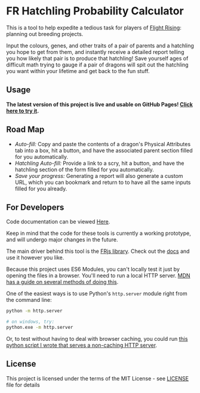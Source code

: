 # FR Hatchling Probability Calculator

This is a tool to help expedite a tedious task for players of [Flight Rising](https://www1.flightrising.com/): planning out breeding projects.

Input the colours, genes, and other traits of a pair of parents and a hatchling you hope to get from them, and instantly receive a detailed report telling you how likely that pair is to produce that hatchling! Save yourself ages of difficult math trying to gauge if a pair of dragons will spit out the hatchling you want within your lifetime and get back to the fun stuff.

## Usage

**The latest version of this project is live and usable on GitHub Pages! [Click here to try it](https://egad13.github.io/FR-Hatchling-Probability/).**

## Road Map

* *Auto-fill:* Copy and paste the contents of a dragon's Physical Attributes tab into a box, hit a button, and have the associated parent section filled for you automatically.
* *Hatchling Auto-fill:* Provide a link to a scry, hit a button, and have the hatchling section of the form filled for you automatically.
* *Save your progress:* Generating a report will also generate a custom URL, which you can bookmark and return to to have all the same inputs filled for you already.

## For Developers

Code documentation can be viewed [Here](https://egad13.github.io/FR-Tools/docs/).

Keep in mind that the code for these tools is currently a working prototype, and will undergo major changes in the future.

The main driver behind this tool is the [FRjs library](https://github.com/egad13/FRjs). Check out the [docs](https://egad13.github.io/FRjs/) and use it however you like.

Because this project uses ES6 Modules, you can't locally test it just by opening the files in a browser. You'll need to run a local HTTP server. [MDN has a guide on several methods of doing this](https://developer.mozilla.org/en-US/docs/Learn/Common_questions/Tools_and_setup/set_up_a_local_testing_server).

One of the easiest ways is to use Python's `http.server` module right from the command line:

```bash
python -m http.server

# on windows, try:
python.exe -m http.server
```

Or, to test without having to deal with browser caching, you could run [this python script I wrote that serves a non-caching HTTP server](https://gist.github.com/egad13/456511ef2cd80e2fa60baee6da41f8ce).

## License

This project is licensed under the terms of the MIT License - see [LICENSE](https://github.com/egad13/FR-Tools/blob/main/LICENSE) file for details
